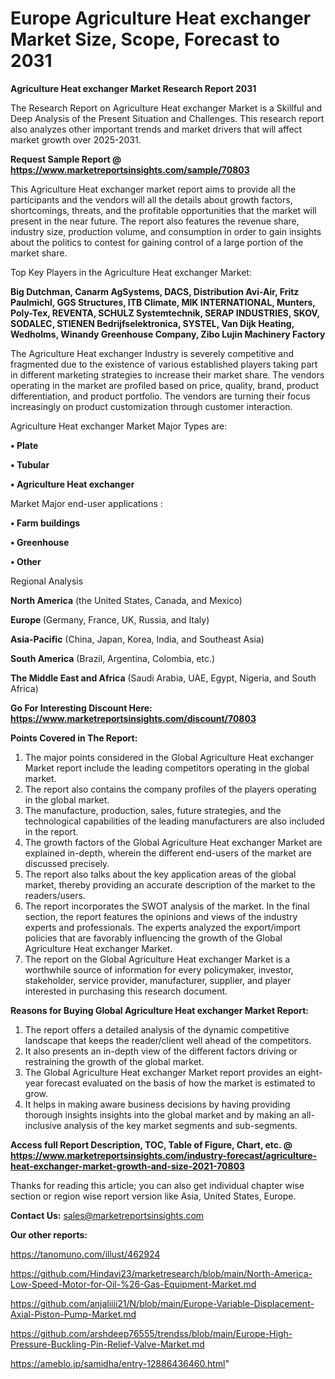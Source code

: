 # Europe Agriculture Heat exchanger Market Size, Scope, Forecast to 2031

<strong>Agriculture Heat exchanger Market Research Report 2031</strong>

The Research Report on Agriculture Heat exchanger Market is a Skillful and Deep Analysis of the Present Situation and Challenges. This research report also analyzes other important trends and market drivers that will affect market growth over 2025-2031.

<strong>Request Sample Report @ <a href=https://www.marketreportsinsights.com/sample/70803>https://www.marketreportsinsights.com/sample/70803</a></strong>

This Agriculture Heat exchanger market report aims to provide all the participants and the vendors will all the details about growth factors, shortcomings, threats, and the profitable opportunities that the market will present in the near future. The report also features the revenue share, industry size, production volume, and consumption in order to gain insights about the politics to contest for gaining control of a large portion of the market share.

Top Key Players in the Agriculture Heat exchanger Market:

<strong>Big Dutchman, Canarm AgSystems, DACS, Distribution Avi-Air, Fritz Paulmichl, GGS Structures, ITB Climate, MIK INTERNATIONAL, Munters, Poly-Tex, REVENTA, SCHULZ Systemtechnik, SERAP INDUSTRIES, SKOV, SODALEC, STIENEN Bedrijfselektronica, SYSTEL, Van Dijk Heating, Wedholms, Winandy Greenhouse Company, Zibo Lujin Machinery Factory</strong>

The Agriculture Heat exchanger Industry is severely competitive and fragmented due to the existence of various established players taking part in different marketing strategies to increase their market share. The vendors operating in the market are profiled based on price, quality, brand, product differentiation, and product portfolio. The vendors are turning their focus increasingly on product customization through customer interaction.

Agriculture Heat exchanger Market Major Types are:

<strong>• Plate

• Tubular

• Agriculture Heat exchanger</strong>

Market Major end-user applications :

<strong>• Farm buildings

• Greenhouse

• Other</strong>

Regional Analysis

</u><strong><b>North America</b></strong> (the United States, Canada, and Mexico)

<strong><b>Europe </b></strong>(Germany, France, UK, Russia, and Italy)

<strong><b>Asia-Pacific</b></strong> (China, Japan, Korea, India, and Southeast Asia)

<strong><b>South America</b></strong> (Brazil, Argentina, Colombia, etc.)

<strong><b>The Middle East and Africa</b></strong> (Saudi Arabia, UAE, Egypt, Nigeria, and South Africa)

<strong>Go For Interesting Discount Here: <a href=https://www.marketreportsinsights.com/discount/70803>https://www.marketreportsinsights.com/discount/70803</a></strong>

<strong>Points Covered in The Report:</strong>
<ol>
  <li>The major points considered in the Global Agriculture Heat exchanger Market report include the leading competitors operating in the global market.</li>
  <li>The report also contains the company profiles of the players operating in the global market.</li>
  <li>The manufacture, production, sales, future strategies, and the technological capabilities of the leading manufacturers are also included in the report.</li>
  <li>The growth factors of the Global Agriculture Heat exchanger Market are explained in-depth, wherein the different end-users of the market are discussed precisely.</li>
  <li>The report also talks about the key application areas of the global market, thereby providing an accurate description of the market to the readers/users.</li>
  <li>The report incorporates the SWOT analysis of the market. In the final section, the report features the opinions and views of the industry experts and professionals. The experts analyzed the export/import policies that are favorably influencing the growth of the Global Agriculture Heat exchanger Market.</li>
  <li>The report on the Global Agriculture Heat exchanger Market is a worthwhile source of information for every policymaker, investor, stakeholder, service provider, manufacturer, supplier, and player interested in purchasing this research document.</li>
</ol>
<strong>Reasons for Buying Global Agriculture Heat exchanger Market Report:</strong>

<ol>
  <li>The report offers a detailed analysis of the dynamic competitive landscape that keeps the reader/client well ahead of the competitors.</li>
  <li>It also presents an in-depth view of the different factors driving or restraining the growth of the global market.</li>
  <li>The Global Agriculture Heat exchanger Market report provides an eight-year forecast evaluated on the basis of how the market is estimated to grow.</li>
  <li>It helps in making aware business decisions by having providing thorough insights insights into the global market and by making an all-inclusive analysis of the key market segments and sub-segments.</li>
</ol>
<strong>Access full Report Description, TOC, Table of Figure, Chart, etc. @ <a href=https://www.marketreportsinsights.com/industry-forecast/agriculture-heat-exchanger-market-growth-and-size-2021-70803>https://www.marketreportsinsights.com/industry-forecast/agriculture-heat-exchanger-market-growth-and-size-2021-70803</a></strong>


Thanks for reading this article; you can also get individual chapter wise section or region wise report version like Asia, United States, Europe.

<strong>Contact Us:</strong>
sales@marketreportsinsights.com

<strong>Our other reports:</strong>

<a href=https://tanomuno.com/illust/462924>https://tanomuno.com/illust/462924</a>

<a href=https://github.com/Hindavi23/marketresearch/blob/main/North-America-Low-Speed-Motor-for-Oil-%26-Gas-Equipment-Market.md>https://github.com/Hindavi23/marketresearch/blob/main/North-America-Low-Speed-Motor-for-Oil-%26-Gas-Equipment-Market.md</a>

<a href=https://github.com/anjaliiii21/N/blob/main/Europe-Variable-Displacement-Axial-Piston-Pump-Market.md>https://github.com/anjaliiii21/N/blob/main/Europe-Variable-Displacement-Axial-Piston-Pump-Market.md</a>

<a href=https://github.com/arshdeep76555/trendss/blob/main/Europe-High-Pressure-Buckling-Pin-Relief-Valve-Market.md>https://github.com/arshdeep76555/trendss/blob/main/Europe-High-Pressure-Buckling-Pin-Relief-Valve-Market.md</a>

<a href=https://ameblo.jp/samidha/entry-12886436460.html>https://ameblo.jp/samidha/entry-12886436460.html</a>"
